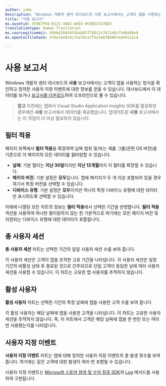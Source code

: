 ```yaml
---
author: jnHs
Description: "Windows 개발자 센터 대시보드의 사용 보고서에서는 고객이 앱을 사용하는 방식을 확인할 수 있습니다."
title: "사용 보고서"
ms.assetid: 5F0E7F94-D121-4AD3-A6E5-9C0DEC437BD3
translationtype: Human Translation
ms.sourcegitcommit: 056642044953bab02f78912c7611ddcf5d6d48e6
ms.openlocfilehash: 476e7ee0c9c7ea7dce7f5e3a0389091ede9132c4

---
```


# 사용 보고서


Windows 개발자 센터 대시보드의 **사용** 보고서에서는 고객이 앱을 사용하는 방식을 확인하고 정의한 사용자 지정 이벤트에 대한 정보를 얻을 수 있습니다. 대시보드에서 이 데이터를 보거나 [보고서를 다운로드](download-analytic-reports.md)하여 오프라인으로 볼 수 있습니다.

> **참고** 이전에는 앱에서 Visual Studio Application Insights SDK를 활성화한 경우에만 **사용** 보고서에서 데이터를 제공했습니다. 업데이트된 **사용** 보고서에서는 이 작업이 더 이상 필요하지 않습니다.

## 필터 적용


페이지 위쪽에서 **필터 적용**을 확장하여 날짜 범위 및/또는 제품 그룹(관련 OS 버전)을 기준으로 이 페이지의 모든 데이터를 필터링할 수 있습니다.

-   **날짜**: 기본 필터는 **지난 30일**이지만 **지난 12개월**까지 이 필터를 확장할 수 있습니다.
-   **패키지 버전**: 기본 설정은 **모두**입니다. 앱에 패키지가 두 개 이상 포함되어 있을 경우 여기서 특정 버전을 선택할 수 있습니다.
-   **디바이스 유형**: 기본 설정은 **모두**이지만 하나의 특정 디바이스 유형에 대한 데이터만 표시하도록 선택할 수 있습니다.

아래에 나열된 모든 차트의 정보는 **필터 적용**에서 선택한 기간을 반영합니다. **필터 적용** 섹션을 사용하여 하나만 필터링하지 않는 한 기본적으로 여기에는 모든 패키지 버전 및 지원되는 디바이스 유형에 대한 데이터가 포함됩니다.

## 총 사용자 세션

**총 사용자 세션** 차트는 선택한 기간의 일일 사용자 세션 수를 보여 줍니다.

각 사용자 세션은 고객이 앱을 조작한 고유 기간을 나타냅니다. 각 사용자 세션은 일정 기간의 비활성 상태 후 종료된 것으로 간주되므로 단일 고객이 동일한 날에 여러 사용자 세션을 사용할 수 있습니다. 이 차트는 고유한 앱 사용자를 추적하지 않습니다.

## 활성 사용자

**활성 사용자** 차트는 선택한 기간의 특정 날짜에 앱을 사용한 고객 수를 보여 줍니다.

각 활성 사용자는 해당 날짜에 앱을 사용한 고객을 나타냅니다. 이 차트는 고유한 사용자 세션을 추적하지 않습니다. 즉, 이 차트에서 고객은 해당 날짜에 앱을 한 번만 또는 여러 번 사용했는지를 나타냅니다.

## 사용자 지정 이벤트

**사용자 지정 이벤트** 차트는 앱에 대해 정의한 사용자 지정 이벤트의 총 발생 횟수를 보여 줍니다. 여기에는 같은 고객에 대한 발생이 여러 번 포함될 수 있습니다.

사용자 지정 이벤트는 [Microsoft 스토어 참여 및 수익 창출 SDK](../monetize/monetize-your-app-with-the-microsoft-store-engagement-and-monetization-sdk.md)의 [Log](https://msdn.microsoft.com/library/windows/apps/microsoft.services.store.engagement.storeservicescustomevents.log.aspx) 메서드를 사용하여 구현됩니다.



 







<!--HONumber=Jun16_HO4-->


